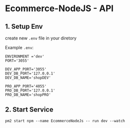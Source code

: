 # Ecommerce-NodeJS - API
## 1. Setup Env
create new ```.env``` file in your diretory

Example ```.env```:
```shell
ENVIRONMENT ='dev'
PORT='3055'

DEV_APP_PORT='3055'
DEV_DB_PORT='127.0.0.1'
DEV_DB_NAME='shopDEV'

PRO_APP_PORT='4055'
PRO_DB_PORT='127.0.0.1'
PRO_DB_NAME='shopPRO'
```
## 2. Start Service
```shell
pm2 start npm --name EcommerceNodeJs -- run dev --watch
```
